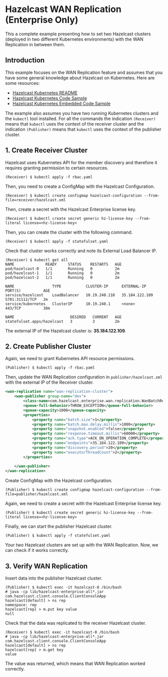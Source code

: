 # Hazelcast WAN Replication (Enterprise Only)

This a complete example presenting how to set two Hazelcast clusters (deployed in two different Kubernetes environments) with the WAN Replication in between them.

## Introduction

This example focuses on the WAN Replication feature and assumes that you have some general knowledge about Hazelcast on Kubernetes. Here are some resources:
 * [Hazelcast Kubernetes README](https://github.com/hazelcast/hazelcast-kubernetes)
 * [Hazelcast Kubernetes Code Sample](../../)
 * [Hazelcast Kubernetes Embedded Code Sample](../embedded)
   
The example also assumes you have two running Kubernetes clusters and the `kubectl` tool installed. For all the commands the indication `(Receiver)` means that `kubectl` uses the context of the receiver cluster and the indication `(Publisher)` means that `kubectl` uses the context of the publisher cluster.

## 1. Create Receiver Cluster

Hazelcast uses Kubernetes API for the member discovery and therefore it requires granting permission to certain resources.

```
(Receiver) $ kubectl apply -f rbac.yaml
```

Then, you need to create a ConfigMap with the Hazelcast Configuration.

```
(Receiver) $ kubectl create configmap hazelcast-configuration --from-file=receiver/hazelcast.xml
```

Then, create a secret with the Hazelcast Enterprise license key.

```
(Receiver) $ kubectl create secret generic hz-license-key --from-literal license=<hz-license-key>
```

Then, you can create the cluster with the following command.

```
(Receiver) $ kubectl apply -f statefulset.yaml
```

Check that cluster works correctly and note its External Load Balancer IP.

```
(Receiver) $ kubectl get all
NAME              READY     STATUS    RESTARTS   AGE
pod/hazelcast-0   1/1       Running   0          2m
pod/hazelcast-1   1/1       Running   0          2m
pod/hazelcast-2   1/1       Running   0          2m

NAME                 TYPE           CLUSTER-IP      EXTERNAL-IP      PORT(S)          AGE
service/hazelcast    LoadBalancer   10.19.240.110   35.184.122.109   5701:31112/TCP   2m
service/kubernetes   ClusterIP      10.19.240.1     <none>           443/TCP          38m

NAME                         DESIRED   CURRENT   AGE
statefulset.apps/hazelcast   3         3         2m
```

The external IP of the Hazelcast cluster is: **35.184.122.109**.

## 2. Create Publisher Cluster

Again, we need to grant Kubernetes API resource permissions.

```
(Publisher) $ kubectl apply -f rbac.yaml
```

Then, update the WAN Replication configuration in `publisher/hazelcast.xml` with the external IP of the Receiver cluster.

```xml
<wan-replication name="wan-replication-cluster">
    <wan-publisher group-name="dev">
        <class-name>com.hazelcast.enterprise.wan.replication.WanBatchReplication</class-name>
        <queue-full-behavior>THROW_EXCEPTION</queue-full-behavior>
        <queue-capacity>1000</queue-capacity>
        <properties>
            <property name="batch.size">1</property>
            <property name="batch.max.delay.millis">1000</property>
            <property name="snapshot.enabled">false</property>
            <property name="response.timeout.millis">60000</property>
            <property name="ack.type">ACK_ON_OPERATION_COMPLETE</property>
            <property name="endpoints">35.184.122.109</property>
            <property name="discovery.period">20</property>
            <property name="executorThreadCount">2</property>
        </properties>
    
    </wan-publisher>
</wan-replication>
```

Create ConfigMap with the Hazelcast configuration.

```
(Publisher) $ kubectl create configmap hazelcast-configuration --from-file=publisher/hazelcast.xml
```

Again, we need to create a secret with the Hazelcast Enterprise license key.

```
(Publisher) $ kubectl create secret generic hz-license-key --from-literal license=<hz-license-key>
```

Finally, we can start the publisher Hazelcast cluster.

```
(Publisher) $ kubectl apply -f statefulset.yaml
```

Your two Hazelcast clusters are set up with the WAN Replication. Now, we can check if it works correctly.

## 3. Verify WAN Replication

Insert data into the publisher Hazelcast cluster.

```
(Publisher) $ kubectl exec -it hazelcast-0 /bin/bash
# java -cp lib/hazelcast-enterprise-all*.jar com.hazelcast.client.console.ClientConsoleApp
hazelcast[default] > ns rep
namespace: rep
hazelcast[rep] > m.put key value
null
```

Check that the data was replicated to the receiver Hazelcast cluster.

```
(Receiver) $ kubectl exec -it hazelcast-0 /bin/bash
# java -cp lib/hazelcast-enterprise-all*.jar com.hazelcast.client.console.ClientConsoleApp
hazelcast[default] > ns rep
hazelcast[rep] > m.get key
value
```

The value was returned, which means that WAN Replication worked correctly.